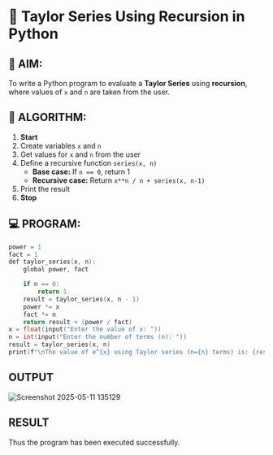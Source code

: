 # 📐 Taylor Series Using Recursion in Python

## 🎯 AIM:
To write a Python program to evaluate a **Taylor Series** using **recursion**, where values of `x` and `n` are taken from the user.

## 🧠 ALGORITHM:

1. **Start**
2. Create variables `x` and `n`
3. Get values for `x` and `n` from the user
4. Define a recursive function `series(x, n)`
   - **Base case:** If `n == 0`, return 1
   - **Recursive case:** Return `x**n / n + series(x, n-1)`
5. Print the result
6. **Stop**

## 💻 PROGRAM:
~~~c
power = 1
fact = 1
def taylor_series(x, n):
    global power, fact

    if n == 0:
        return 1
    result = taylor_series(x, n - 1)
    power *= x
    fact *= n
    return result + (power / fact)
x = float(input("Enter the value of x: "))
n = int(input("Enter the number of terms (n): "))
result = taylor_series(x, n)
print(f"\nThe value of e^{x} using Taylor series (n={n} terms) is: {result:.5f}")
~~~

## OUTPUT
![Screenshot 2025-05-11 135129](https://github.com/user-attachments/assets/5bd2a165-53c6-448e-8297-2774f150dd10)


## RESULT
Thus the program has been executed successfully.

